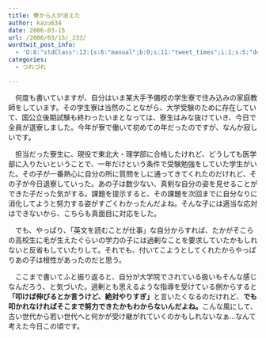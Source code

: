 ```yaml
---
title: 寮から人が消えた
author: kazu634
date: 2006-03-15
url: /2006/03/15/_233/
wordtwit_post_info:
  - 'O:8:"stdClass":13:{s:6:"manual";b:0;s:11:"tweet_times";i:1;s:5:"delay";i:0;s:7:"enabled";i:1;s:10:"separation";s:2:"60";s:7:"version";s:3:"3.7";s:14:"tweet_template";b:0;s:6:"status";i:2;s:6:"result";a:0:{}s:13:"tweet_counter";i:2;s:13:"tweet_log_ids";a:1:{i:0;i:2295;}s:9:"hash_tags";a:0:{}s:8:"accounts";a:1:{i:0;s:7:"kazu634";}}'
categories:
  - つれづれ

---
```

<div class="section">
<p>
    　何度も書いていますが、自分はいま某大手予備校の学生寮で住み込みの家庭教師をしています。その学生寮は当然のことながら、大学受験のために存在していて、国公立後期試験も終わったいまとなっては、寮生はみな抜けていき、今日で全員が退寮しました。今年が寮で働いて初めての年だったのですが、なんか寂しいです。
</p></p> 
  
<p>
    　担当だった寮生に、現役で東北大・理学部に合格したけれど、どうしても医学部に入りたいということで、一年だけという条件で受験勉強をしていた学生がいた。その子が一番熱心に自分の所に質問をしに通ってきてくれたのだけれど、その子が今日退寮していった。あの子は数少ない、真剣な自分の姿を見せることができた子だった気がする。課題を提示すると、その課題を次回までに自分なりに消化してようと努力する姿がすごくわかったんだよね。そんな子には適当な応対はできないから、こちらも真面目に対応をした。
</p></p> 
  
<p>
    　でも、やっぱり、「英文を読むことが仕事」な自分からすれば、たかがそこらの高校生に毛が生えたぐらいの学力の子には過剰なことを要求していたかもしれないと反省もしていたりして。それでも、付いてこようとしてくれたからやっぱりあの子は根性があったのだと思う。
</p></p> 
  
<p>
    　ここまで書いてふと振り返ると、自分が大学院でされている扱いもそんな感じなんだろう、と気づいた。過剰とも思えるような指導を受けている側からすると<b>「叩けば伸びるとか言うけど、絶対やりすぎ」</b>と言いたくなるのだけれど、<b>でも叩かれなければそこまで努力できたかもわからないんだよね。</b>こんな風にして、古い世代から若い世代へと何かが受け継がれていくのかもしれないなぁ…なんて考えた今日この頃です。
</p>
</div>